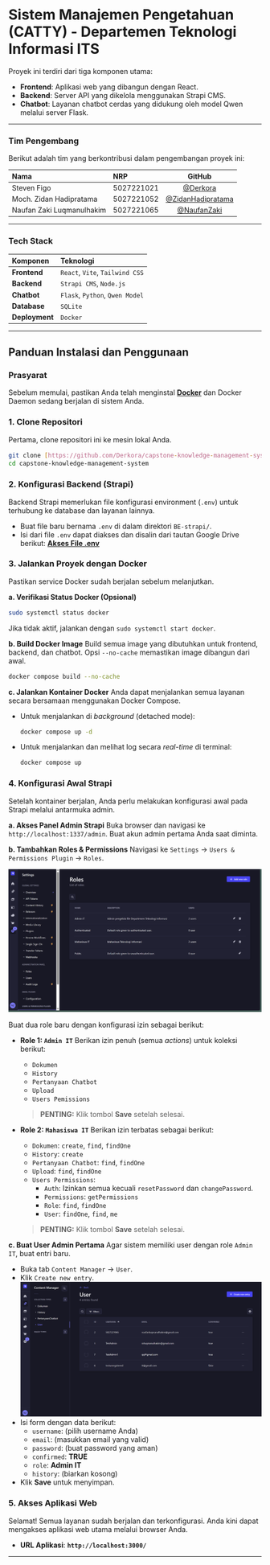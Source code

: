 # Sistem Manajemen Pengetahuan (CATTY) - Departemen Teknologi Informasi ITS

Proyek ini terdiri dari tiga komponen utama:
- **Frontend**: Aplikasi web yang dibangun dengan React.
- **Backend**: Server API yang dikelola menggunakan Strapi CMS.
- **Chatbot**: Layanan chatbot cerdas yang didukung oleh model Qwen melalui server Flask.

---

### Tim Pengembang

Berikut adalah tim yang berkontribusi dalam pengembangan proyek ini:

| Nama              | NRP                         | GitHub                                 |
| :---------------- | :---------------------------- | :-------------------------------------: |
| Steven Figo      | 5027221021          | [@Derkora](https://github.com/Derkora)      |
| Moch. Zidan Hadipratama     | 5027221052              | [@ZidanHadipratama](https://github.com/ZidanHadipratama)     |
| Naufan Zaki Luqmanulhakim   | 5027221065  | [@NaufanZaki](https://github.com/NaufanZaki)   |

---

### Tech Stack

| Komponen     | Teknologi                       |
| :----------- | :------------------------------ |
| **Frontend** | `React`, `Vite`, `Tailwind CSS` |
| **Backend** | `Strapi CMS`, `Node.js`         |
| **Chatbot** | `Flask`, `Python`, `Qwen Model` |
| **Database** | `SQLite`                    |
| **Deployment**| `Docker`                        |

---

## Panduan Instalasi dan Penggunaan

### Prasyarat

Sebelum memulai, pastikan Anda telah menginstal **[Docker](https://www.docker.com/get-started)** dan Docker Daemon sedang berjalan di sistem Anda.

### 1. Clone Repositori
Pertama, clone repositori ini ke mesin lokal Anda.
```bash
git clone [https://github.com/Derkora/capstone-knowledge-management-system.git](https://github.com/Derkora/capstone-knowledge-management-system.git)
cd capstone-knowledge-management-system
```

### 2. Konfigurasi Backend (Strapi)
Backend Strapi memerlukan file konfigurasi environment (`.env`) untuk terhubung ke database dan layanan lainnya.

- Buat file baru bernama `.env` di dalam direktori `BE-strapi/`.
- Isi dari file `.env` dapat diakses dan disalin dari tautan Google Drive berikut:
  **[Akses File .env](https://drive.google.com/drive/folders/1B9l45pT5-rzTfgudytjHPOS3ml4Pg4sJ?usp=sharing)**

### 3. Jalankan Proyek dengan Docker
Pastikan service Docker sudah berjalan sebelum melanjutkan.

**a. Verifikasi Status Docker (Opsional)**
```bash
sudo systemctl status docker
```
Jika tidak aktif, jalankan dengan `sudo systemctl start docker`.

**b. Build Docker Image**
Build semua image yang dibutuhkan untuk frontend, backend, dan chatbot. Opsi `--no-cache` memastikan image dibangun dari awal.
```bash
docker compose build --no-cache
```

**c. Jalankan Kontainer Docker**
Anda dapat menjalankan semua layanan secara bersamaan menggunakan Docker Compose.

- Untuk menjalankan di *background* (detached mode):
  ```bash
  docker compose up -d
  ```
- Untuk menjalankan dan melihat log secara *real-time* di terminal:
  ```bash
  docker compose up
  ```

### 4. Konfigurasi Awal Strapi
Setelah kontainer berjalan, Anda perlu melakukan konfigurasi awal pada Strapi melalui antarmuka admin.

**a. Akses Panel Admin Strapi**
Buka browser dan navigasi ke `http://localhost:1337/admin`. Buat akun admin pertama Anda saat diminta.

**b. Tambahkan Roles & Permissions**
Navigasi ke `Settings` -> `Users & Permissions Plugin` -> `Roles`.

![UI Role Strapi](images/image.png)

Buat dua role baru dengan konfigurasi izin sebagai berikut:

- **Role 1: `Admin IT`**
  Berikan izin penuh (semua *actions*) untuk koleksi berikut:
  - `Dokumen`
  - `History`
  - `Pertanyaan Chatbot`
  - `Upload`
  - `Users Pemissions`
  > **PENTING:** Klik tombol **Save** setelah selesai.

- **Role 2: `Mahasiswa IT`**
  Berikan izin terbatas sebagai berikut:
  - `Dokumen`: `create`, `find`, `findOne`
  - `History`: `create`
  - `Pertanyaan Chatbot`: `find`, `findOne`
  - `Upload`: `find`, `findOne`
  - `Users Permissions`:
    - `Auth`: Izinkan semua kecuali `resetPassword` dan `changePassword`.
    - `Permissions`: `getPermissions`
    - `Role`: `find`, `findOne`
    - `User`: `findOne`, `find`, `me`
  > **PENTING:** Klik tombol **Save** setelah selesai.

**c. Buat User Admin Pertama**
Agar sistem memiliki user dengan role `Admin IT`, buat entri baru.
- Buka tab `Content Manager` -> `User`.
- Klik `Create new entry`.
  ![Tab User](images/image-1.png)
- Isi form dengan data berikut:
  - `username`: (pilih username Anda)
  - `email`: (masukkan email yang valid)
  - `password`: (buat password yang aman)
  - `confirmed`: **TRUE**
  - `role`: **Admin IT**
  - `history`: (biarkan kosong)
- Klik **Save** untuk menyimpan.

### 5. Akses Aplikasi Web
Selamat! Semua layanan sudah berjalan dan terkonfigurasi. Anda kini dapat mengakses aplikasi web utama melalui browser Anda.

- **URL Aplikasi**: **`http://localhost:3000/`**

---

